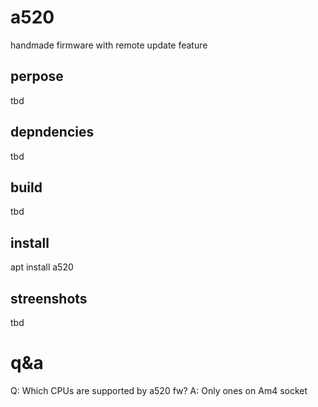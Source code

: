# a520
handmade firmware with remote update feature
## perpose
tbd
## depndencies
tbd
## build
tbd
## install
apt install a520
## streenshots
tbd
# q&a
Q: Which CPUs are supported by a520 fw?
A: Only ones on Am4 socket
